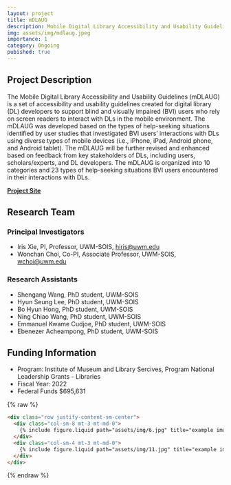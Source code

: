 ```yaml
---
layout: project
title: mDLAUG
description: Mobile Digital Library Accessibility and Usability Guidelines
img: assets/img/mdlaug.jpeg
importance: 1
category: Ongoing
pubished: true
---
```


<h2>Project Description</h2>
The Mobile Digital Library Accessibility and Usability Guidelines (mDLAUG) is a set of accessibility and usability guidelines created for digital library (DL) developers to support blind and visually impaired (BVI) users who rely on screen readers to interact with DLs in the mobile environment. The mDLAUG was developed based on the types of help-seeking situations identified by user studies that investigated BVI users’ interactions with DLs using diverse types of mobile devices (i.e., iPhone, iPad, Android phone, and Android tablet). The mDLAUG will be further revised and enhanced based on feedback from key stakeholders of DLs, including users, scholars/experts, and DL developers. The mDLAUG is organized into 10 categories and 23 types of help-seeking situations BVI users encountered in their interactions with DLs.

<b><a href="https://sites.uwm.edu/mdlaug/home/">Project Site</a></b>

<h2>Research Team</h2>
<h3>Principal Investigators</h3>

- Iris Xie, PI, Professor, UWM-SOIS, hiris@uwm.edu
- Wonchan Choi, Co-PI, Associate Professor, UWM-SOIS, wchoi@uwm.edu

<h3>Research Assistants</h3>

- Shengang Wang, PhD student, UWM-SOIS
- Hyun Seung Lee, PhD student, UWM-SOIS
- Bo Hyun Hong, PhD student, UWM-SOIS
- Ning Chiao Wang, PhD student, UWM-SOIS
- Emmanuel Kwame Cudjoe, PhD student, UWM-SOIS
- Ebenezer Acheampong, PhD student, UWM-SOIS

<h2>Funding Information</h2>

- Program: Institute of Museum and Library Sercives, Program National Leadership Grants - Libraries 
- Fiscal Year: 2022
- Federal Funds $695,631




{% raw %}

```html
<div class="row justify-content-sm-center">
  <div class="col-sm-8 mt-3 mt-md-0">
    {% include figure.liquid path="assets/img/6.jpg" title="example image" class="img-fluid rounded z-depth-1" %}
  </div>
  <div class="col-sm-4 mt-3 mt-md-0">
    {% include figure.liquid path="assets/img/11.jpg" title="example image" class="img-fluid rounded z-depth-1" %}
  </div>
</div>
```

{% endraw %}
